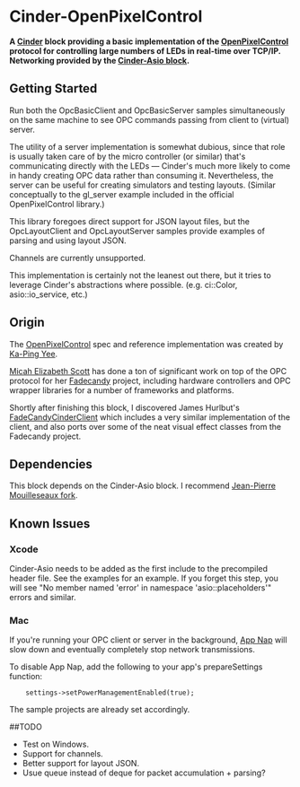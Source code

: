 # Cinder-OpenPixelControl

**A [Cinder](https://libcinder.org) block providing a basic implementation of the [OpenPixelControl](http://openpixelcontrol.org) protocol for controlling large numbers of LEDs in real-time over TCP/IP. Networking provided by the [Cinder-Asio block](https://github.com/BanTheRewind/Cinder-Asio).**


## Getting Started

Run both the OpcBasicClient and OpcBasicServer samples simultaneously on the same machine to see OPC commands passing from client to (virtual) server.

The utility of a server implementation is somewhat dubious, since that role is usually taken care of by the micro controller (or similar) that's communicating directly with the LEDs — Cinder's much more likely to come in handy creating OPC data rather than consuming it. Nevertheless, the server can be useful for creating simulators and testing layouts. (Similar conceptually to the gl_server example included in the official OpenPixelControl library.)

This library foregoes direct support for JSON layout files, but the OpcLayoutClient and OpcLayoutServer samples provide examples of parsing and using layout JSON.

Channels are currently unsupported.

This implementation is certainly not the leanest out there, but it tries to leverage Cinder's abstractions where possible. (e.g. ci::Color, asio::io_service, etc.) 

## Origin

The [OpenPixelControl](http://openpixelcontrol.org) spec and reference implementation was created by [Ka-Ping Yee](https://github.com/zestyping).

[Micah Elizabeth Scott](https://github.com/scanlime) has done a ton of significant work on top of the OPC protocol for her [Fadecandy](https://github.com/scanlime/fadecandy) project, including hardware controllers and OPC wrapper libraries for a number of frameworks and platforms.

Shortly after finishing this block, I discovered James Hurlbut's [FadeCandyCinderClient](https://github.com/jhurlbut/FadeCandyCinderClient) which includes a very similar implementation of the client, and also ports over some of the neat visual effect classes from the Fadecandy project.

## Dependencies

This block depends on the Cinder-Asio block. I recommend [Jean-Pierre Mouilleseaux fork](https://github.com/pizthewiz/Cinder-Asio/).

## Known Issues

### Xcode

Cinder-Asio needs to be added as the first include to the precompiled header file. See the examples for an example. If you forget this step, you will see "No member named 'error' in namespace 'asio::placeholders'" errors and similar.

### Mac
If you're running your OPC client or server in the background, [App Nap](https://developer.apple.com/library/mac/documentation/Performance/Conceptual/power_efficiency_guidelines_osx/AppNap.html) will slow down and eventually completely stop network transmissions.

To disable App Nap, add the following to your app's prepareSettings function:

		settings->setPowerManagementEnabled(true);

The sample projects are already set accordingly.


##TODO

- Test on Windows.
- Support for channels.
- Better support for layout JSON.
- Usue queue instead of deque for packet accumulation + parsing?